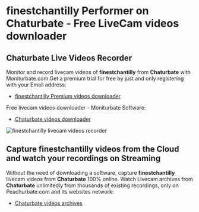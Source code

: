 # finestchantilly Performer on Chaturbate - Free LiveCam videos downloader

## Chaturbate Live Videos Recorder

Monitor and record livecam videos of **finestchantilly** from **Chaturbate** with Moniturbate.com
Get a premium trial for free by just and only registering with your Email address:
* [finestchantilly Premium videos downloader](https://moniturbate.com/request-demo-licence-key.html)

Free livecam videos downloader - Moniturbate Software:
* [Chaturbate videos downloader](https://moniturbate.com/moniturbate-download-software.html)

![finestchantilly livecam videos recorder](https://peachurnet.com/templates/moniturbate-software.png)


## Capture finestchantilly videos from the Cloud and watch your recordings on Streaming

Without the need of downloading a software, capture **finestchantilly** livecam videos from **Chaturbate** 100% online.
Watch Livecam archives from **Chaturbate** unlimitedly from thousands of existing recordings, only on Peachurbate.com and its websites network:
* [Chaturbate videos archives](https://peachurnet.com/)
